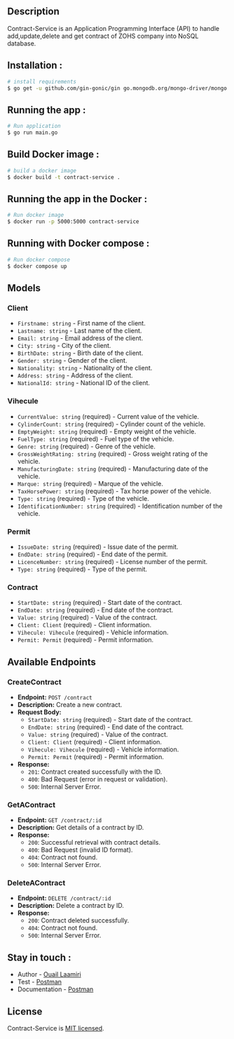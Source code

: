 ## Description

Contract-Service is an Application Programming Interface (API) to handle add,update,delete and get contract of ZOHS company into NoSQL database.
## Installation :
```bash
# install requirements
$ go get -u github.com/gin-gonic/gin go.mongodb.org/mongo-driver/mongo github.com/joho/godotenv github.com/go-playground/validator/v10 github.com/klauspost/compress@v1.16.3 github.com/bytedance/sonic github.com/dgrijalva/jwt-go
``` 
## Running the app : 
```bash
# Run application
$ go run main.go
```
## Build Docker image : 
```bash
# build a docker image
$ docker build -t contract-service .
```
## Running the app in the Docker : 
```bash
# Run docker image
$ docker run -p 5000:5000 contract-service
```
## Running with Docker compose :
```bash
# Run docker compose
$ docker compose up
```

## Models

### Client

- `Firstname: string` - First name of the client.
- `Lastname: string` - Last name of the client.
- `Email: string` - Email address of the client.
- `City: string` - City of the client.
- `BirthDate: string` - Birth date of the client.
- `Gender: string` - Gender of the client.
- `Nationality: string` - Nationality of the client.
- `Address: string` - Address of the client.
- `NationalId: string` - National ID of the client.

### Vihecule

- `CurrentValue: string` (required) - Current value of the vehicle.
- `CylinderCount: string` (required) - Cylinder count of the vehicle.
- `EmptyWeight: string` (required) - Empty weight of the vehicle.
- `FuelType: string` (required) - Fuel type of the vehicle.
- `Genre: string` (required) - Genre of the vehicle.
- `GrossWeightRating: string` (required) - Gross weight rating of the vehicle.
- `ManufacturingDate: string` (required) - Manufacturing date of the vehicle.
- `Marque: string` (required) - Marque of the vehicle.
- `TaxHorsePower: string` (required) - Tax horse power of the vehicle.
- `Type: string` (required) - Type of the vehicle.
- `IdentificationNumber: string` (required) - Identification number of the vehicle.

### Permit

- `IssueDate: string` (required) - Issue date of the permit.
- `EndDate: string` (required) - End date of the permit.
- `LicenceNumber: string` (required) - License number of the permit.
- `Type: string` (required) - Type of the permit.

### Contract

- `StartDate: string` (required) - Start date of the contract.
- `EndDate: string` (required) - End date of the contract.
- `Value: string` (required) - Value of the contract.
- `Client: Client` (required) - Client information.
- `Vihecule: Vihecule` (required) - Vehicle information.
- `Permit: Permit` (required) - Permit information.

## Available Endpoints

### CreateContract
- **Endpoint:** `POST /contract`
- **Description:** Create a new contract.
- **Request Body:**
  - `StartDate: string` (required) - Start date of the contract.
  - `EndDate: string` (required) - End date of the contract.
  - `Value: string` (required) - Value of the contract.
  - `Client: Client` (required) - Client information.
  - `Vihecule: Vihecule` (required) - Vehicle information.
  - `Permit: Permit` (required) - Permit information.
- **Response:**
  - `201`: Contract created successfully with the ID.
  - `400`: Bad Request (error in request or validation).
  - `500`: Internal Server Error.

### GetAContract

- **Endpoint:** `GET /contract/:id`
- **Description:** Get details of a contract by ID.
- **Response:**
  - `200`: Successful retrieval with contract details.
  - `400`: Bad Request (invalid ID format).
  - `404`: Contract not found.
  - `500`: Internal Server Error.

### DeleteAContract

- **Endpoint:** `DELETE /contract/:id`
- **Description:** Delete a contract by ID.
- **Response:**
  - `200`: Contract deleted successfully.
  - `404`: Contract not found.
  - `500`: Internal Server Error.




## Stay in touch :
- Author - [Ouail Laamiri](https://www.linkedin.com/in/ouaillaamiri/) 
- Test - [Postman](https://www.postman.com/avionics-meteorologist-32935362/workspace/postman-api-fundamentals-student-expert/collection/29141176-d922c605-2315-488b-850b-e47edeccdaf1?action=share&creator=29141176)
- Documentation - [Postman](https://documenter.getpostman.com/view/29141176/2s9YsDkamW)

## License

Contract-Service is [MIT licensed](LICENSE).
